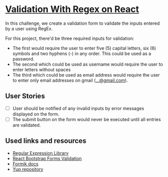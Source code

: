 # [Validation With Regex on React](https://github.com/florinpop17/app-ideas/blob/master/Projects/1-Beginner/Javascript-Validation-With-Regex.md)

In this challenge, we create a validation form to validate the inputs entered by a user using RegEx.

For this project, there'd be three required inputs for validation:
- The first would require the user to enter five (5) capital letters, six (6) symbols and two hyphens (-) in any order. This could be used as a password.
- The second which could be used as username would require the user to enter letters without spaces
- The third which could be used as email address would require the user to enter only email addresses on gmail (...@gmail.com).

## User Stories

-   [ ] User should be notified of any invalid inputs by error messages displayed on the form.
-   [ ] The submit button on the form would never be executed until all entries are validated.

## Used links and resources

- [Regular Expression Library](https://regexr.com/)
- [React Bootstrap Forms Validation](https://react-bootstrap.github.io/forms/validation/)
- [Formik docs](https://formik.org/docs/overview)
- [Yup repository](https://github.com/jquense/yup)